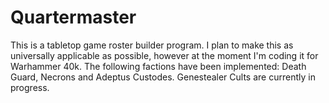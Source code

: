 # Quartermaster
This is a tabletop game roster builder program. I plan to make this as universally applicable as possible, however at the moment I'm coding it for Warhammer 40k.
The following factions have been implemented: Death Guard, Necrons and Adeptus Custodes. Genestealer Cults are currently in progress.
